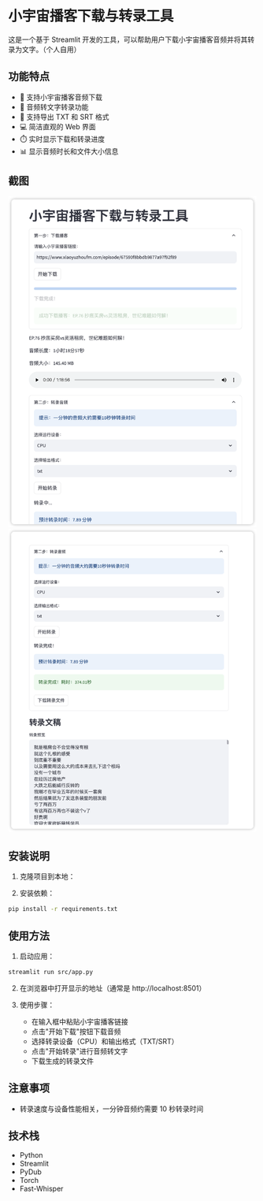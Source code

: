 # 小宇宙播客下载与转录工具

这是一个基于 Streamlit 开发的工具，可以帮助用户下载小宇宙播客音频并将其转录为文字。（个人自用）

## 功能特点

- 🎵 支持小宇宙播客音频下载
- 📝 音频转文字转录功能
- 🎯 支持导出 TXT 和 SRT 格式
- 💻 简洁直观的 Web 界面
- ⏱️ 实时显示下载和转录进度
- 📊 显示音频时长和文件大小信息

## 截图
<img src="https://raw.githubusercontent.com/limboinf/xiaoyuzhoufm/refs/heads/main/usage1.png" width="600"/>

<img src="https://raw.githubusercontent.com/limboinf/xiaoyuzhoufm/refs/heads/main/usage2.png" width="600"/>

## 安装说明

1. 克隆项目到本地：

2. 安装依赖：
```bash
pip install -r requirements.txt
```

## 使用方法

1. 启动应用：
```bash
streamlit run src/app.py
```

2. 在浏览器中打开显示的地址（通常是 http://localhost:8501）

3. 使用步骤：
   - 在输入框中粘贴小宇宙播客链接
   - 点击"开始下载"按钮下载音频
   - 选择转录设备（CPU）和输出格式（TXT/SRT）
   - 点击"开始转录"进行音频转文字
   - 下载生成的转录文件

## 注意事项

- 转录速度与设备性能相关，一分钟音频约需要 10 秒转录时间

## 技术栈

- Python
- Streamlit
- PyDub
- Torch
- Fast-Whisper
